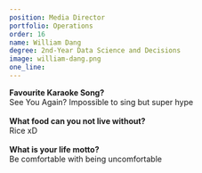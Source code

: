 ```yaml
---
position: Media Director
portfolio: Operations
order: 16
name: William Dang
degree: 2nd-Year Data Science and Decisions
image: william-dang.png
one_line:
---
```

**Favourite Karaoke Song?**
<br>
See You Again? Impossible to sing but super hype
<br><br>
**What food can you not live without?**
<br>
Rice xD
<br><br>
**What is your life motto?**
<br>
Be comfortable with being uncomfortable